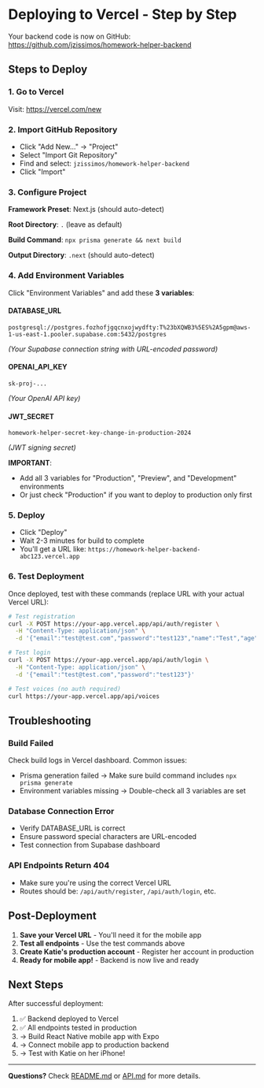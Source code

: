 # Deploying to Vercel - Step by Step

Your backend code is now on GitHub: https://github.com/jzissimos/homework-helper-backend

## Steps to Deploy

### 1. Go to Vercel
Visit: https://vercel.com/new

### 2. Import GitHub Repository
- Click "Add New..." → "Project"
- Select "Import Git Repository"
- Find and select: `jzissimos/homework-helper-backend`
- Click "Import"

### 3. Configure Project
**Framework Preset**: Next.js (should auto-detect)

**Root Directory**: `.` (leave as default)

**Build Command**: `npx prisma generate && next build`

**Output Directory**: `.next` (should auto-detect)

### 4. Add Environment Variables

Click "Environment Variables" and add these **3 variables**:

#### DATABASE_URL
```
postgresql://postgres.fozhofjgqcnxojwydfty:T%23bXQWB3%5ES%2A5gpm@aws-1-us-east-1.pooler.supabase.com:5432/postgres
```
*(Your Supabase connection string with URL-encoded password)*

#### OPENAI_API_KEY
```
sk-proj-...
```
*(Your OpenAI API key)*

#### JWT_SECRET
```
homework-helper-secret-key-change-in-production-2024
```
*(JWT signing secret)*

**IMPORTANT**:
- Add all 3 variables for "Production", "Preview", and "Development" environments
- Or just check "Production" if you want to deploy to production only first

### 5. Deploy
- Click "Deploy"
- Wait 2-3 minutes for build to complete
- You'll get a URL like: `https://homework-helper-backend-abc123.vercel.app`

### 6. Test Deployment

Once deployed, test with these commands (replace URL with your actual Vercel URL):

```bash
# Test registration
curl -X POST https://your-app.vercel.app/api/auth/register \
  -H "Content-Type: application/json" \
  -d '{"email":"test@test.com","password":"test123","name":"Test","age":10}'

# Test login
curl -X POST https://your-app.vercel.app/api/auth/login \
  -H "Content-Type: application/json" \
  -d '{"email":"test@test.com","password":"test123"}'

# Test voices (no auth required)
curl https://your-app.vercel.app/api/voices
```

## Troubleshooting

### Build Failed
Check build logs in Vercel dashboard. Common issues:
- Prisma generation failed → Make sure build command includes `npx prisma generate`
- Environment variables missing → Double-check all 3 variables are set

### Database Connection Error
- Verify DATABASE_URL is correct
- Ensure password special characters are URL-encoded
- Test connection from Supabase dashboard

### API Endpoints Return 404
- Make sure you're using the correct Vercel URL
- Routes should be: `/api/auth/register`, `/api/auth/login`, etc.

## Post-Deployment

1. **Save your Vercel URL** - You'll need it for the mobile app
2. **Test all endpoints** - Use the test commands above
3. **Create Katie's production account** - Register her account in production
4. **Ready for mobile app!** - Backend is now live and ready

## Next Steps

After successful deployment:
1. ✅ Backend deployed to Vercel
2. ✅ All endpoints tested in production
3. → Build React Native mobile app with Expo
4. → Connect mobile app to production backend
5. → Test with Katie on her iPhone!

---

**Questions?** Check [README.md](./README.md) or [API.md](./API.md) for more details.
